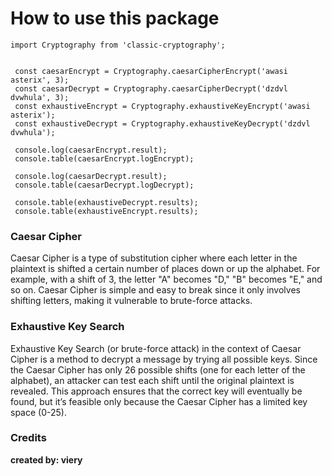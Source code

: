 # How to use this package

```
import Cryptography from 'classic-cryptography';


 const caesarEncrypt = Cryptography.caesarCipherEncrypt('awasi asterix', 3);
 const caesarDecrypt = Cryptography.caesarCipherDecrypt('dzdvl dvwhula', 3);
 const exhaustiveEncrypt = Cryptography.exhaustiveKeyEncrypt('awasi asterix');
 const exhaustiveDecrypt = Cryptography.exhaustiveKeyDecrypt('dzdvl dvwhula');

 console.log(caesarEncrypt.result);
 console.table(caesarEncrypt.logEncrypt);

 console.log(caesarDecrypt.result);
 console.table(caesarDecrypt.logDecrypt);

 console.table(exhaustiveDecrypt.results);
 console.table(exhaustiveEncrypt.results);
```

### Caesar Cipher

Caesar Cipher is a type of substitution cipher where each letter in the plaintext is shifted a certain number of places down or up the alphabet. For example, with a shift of 3, the letter "A" becomes "D," "B" becomes "E," and so on. Caesar Cipher is simple and easy to break since it only involves shifting letters, making it vulnerable to brute-force attacks.

### Exhaustive Key Search

Exhaustive Key Search (or brute-force attack) in the context of Caesar Cipher is a method to decrypt a message by trying all possible keys. Since the Caesar Cipher has only 26 possible shifts (one for each letter of the alphabet), an attacker can test each shift until the original plaintext is revealed. This approach ensures that the correct key will eventually be found, but it’s feasible only because the Caesar Cipher has a limited key space (0-25).

### Credits

**created by: viery**
